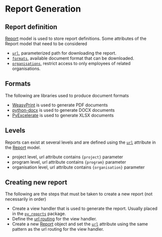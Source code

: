 # Report Generation

## Report definition

[Report] model is used to store report definitions. Some attributes of the Report model that need to be considered
- [`url`], parameterized path for downloading the report.
- [`formats`], available document format that can be downloaded.
- [`organisations`], restrict access to only employees of related organisations.

## Formats

The following are libraries used to produce document formats
- [WeasyPrint] is used to generate PDF documents
- [python-docx] is used to generate DOCX documents
- [PyExcelerate] is used to  generate XLSX documents

## Levels

Reports can exist at several levels and are defined using the [`url`] attribute in the [Report] model.
- project level, url attribute contains `{project}` parameter
- program level, url attribute contains `{program}` parameter
- organisation level, url attribute contains `{organisation}` parameter

## Creating new report

The following are the steps that must be taken to create a new report (not necessarily in order)
- Create a view handler that is used to generate the report. Usually placed in the [`py_reports`](#akvo.rsr.views.py_reports) package.
- Define the [url routing](#akvo.urls) for the view handler.
- Create a new [Report] object and set the [`url`] attribute using the same pattern as the url routing for the view handler.


[Report]: #Report
[`url`]: #Report.url
[`formats`]: #Report.formats
[`organisations`]: #Report.organisations
[WeasyPrint]: https://weasyprint.org/
[python-docx]: https://python-docx.readthedocs.io/
[PyExcelerate]: https://github.com/kz26/PyExcelerate
